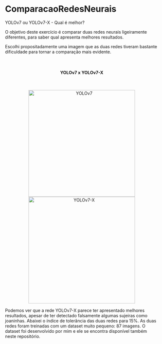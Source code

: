 # ComparacaoRedesNeurais
YOLOv7 ou YOLOv7-X - Qual é melhor?

O objetivo deste exercício é comparar duas redes neurais ligeiramente diferentes, para saber qual apresenta melhores resultados.

Escolhi propositadamente uma imagem que as duas redes tiveram bastante dificuldade para tornar a comparação mais evidente.

  <br>
  <h4 align="center"> YOLOv7 x YOLOv7-X</h4>
  <br>


<p align="center">

  <img src="https://user-images.githubusercontent.com/103445424/222725590-c5189603-7b9e-42b5-ac57-68e48dd14891.jpg" width="350" title="YOLOv7">
  <img src="https://user-images.githubusercontent.com/103445424/222725451-0a463647-1d13-4bc6-ae0e-5497bdaae5d9.jpg" width="350" title="YOLOv7-X">
</p>


Podemos ver que a rede YOLOv7-X parece ter apresentado melhores resultados, apesar de ter detectado falsamente algumas sujeiras como joaninhas. Abaixei o índice de tolerância das duas redes para 15%.
As duas redes foram treinadas com um dataset muito pequeno: 87 imagens.
O dataset foi desenvolvido por mim e ele se encontra disponível também neste repositório.
